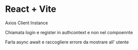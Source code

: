 # React + Vite

Axios Client Instance

Chiamata login e register in authcontext e non nel compoennte

Farla async await e raccogliere errore da mostrare all' utente
